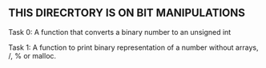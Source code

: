 ## THIS DIRECRTORY IS ON BIT MANIPULATIONS

Task 0: A function that converts a binary number to an unsigned int

Task 1: A function to print binary representation of a number without arrays, /, % or malloc.
